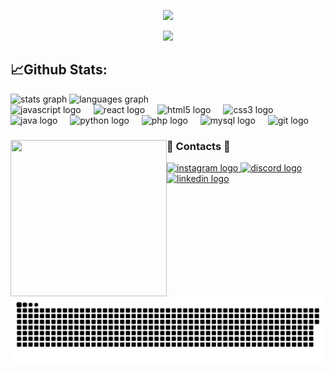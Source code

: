 <!-- Apresentação -->
<p align="center">
  <img src="https://private-user-images.githubusercontent.com/157834513/343955551-cc2c8518-0ff5-4892-aad8-0580aa9f3575.gif?jwt=eyJhbGciOiJIUzI1NiIsInR5cCI6IkpXVCJ9.eyJpc3MiOiJnaXRodWIuY29tIiwiYXVkIjoicmF3LmdpdGh1YnVzZXJjb250ZW50LmNvbSIsImtleSI6ImtleTUiLCJleHAiOjE3MTk3MDI1MjUsIm5iZiI6MTcxOTcwMjIyNSwicGF0aCI6Ii8xNTc4MzQ1MTMvMzQzOTU1NTUxLWNjMmM4NTE4LTBmZjUtNDg5Mi1hYWQ4LTA1ODBhYTlmMzU3NS5naWY_WC1BbXotQWxnb3JpdGhtPUFXUzQtSE1BQy1TSEEyNTYmWC1BbXotQ3JlZGVudGlhbD1BS0lBVkNPRFlMU0E1M1BRSzRaQSUyRjIwMjQwNjI5JTJGdXMtZWFzdC0xJTJGczMlMkZhd3M0X3JlcXVlc3QmWC1BbXotRGF0ZT0yMDI0MDYyOVQyMzAzNDVaJlgtQW16LUV4cGlyZXM9MzAwJlgtQW16LVNpZ25hdHVyZT0zOWRlNzdjYzI2ODQ1OGI0NTE1ZjEzNmI0Njk3NGE1YWExODcwNWUyYmI0ZDFkYzZjN2JhNDA4YzliYTQyZGI1JlgtQW16LVNpZ25lZEhlYWRlcnM9aG9zdCZhY3Rvcl9pZD0wJmtleV9pZD0wJnJlcG9faWQ9MCJ9.iKp8aaqh9-P9_CweczTKoZc0ocnRl2zHegrEByvuevE">
</p>
<p align="center">
  <img src="https://readme-typing-svg.herokuapp.com?color=8A2BE2&lines=Perfil+Incompleto!&center=true&width=500&height=50&fontSize=40">
</p>

<!-- Status -->

<h2 align="left">📈Github Stats:</h2>

<div align="left">
  <img src="https://github-readme-stats.vercel.app/api?username=SamGomesp&hide_title=false&hide_rank=false&show_icons=true&include_all_commits=true&count_private=true&disable_animations=false&theme=dracula&locale=en&hide_border=false&order=1" height="150" alt="stats graph"  />
  <img src="https://github-readme-stats.vercel.app/api/top-langs?username=SamGomesp&locale=en&hide_title=false&layout=compact&card_width=320&langs_count=5&theme=dracula&hide_border=false&order=2" height="150" alt="languages graph"  />
</div>

<!-- Tecnologias -->

<div align="left">
  <img src="https://cdn.jsdelivr.net/gh/devicons/devicon/icons/javascript/javascript-original.svg" height="40" alt="javascript logo"  />
  <img width="12" />
  <img src="https://cdn.jsdelivr.net/gh/devicons/devicon/icons/react/react-original.svg" height="40" alt="react logo"  />
  <img width="12" />
  <img src="https://cdn.jsdelivr.net/gh/devicons/devicon/icons/html5/html5-original.svg" height="40" alt="html5 logo"  />
  <img width="12" />
  <img src="https://cdn.jsdelivr.net/gh/devicons/devicon/icons/css3/css3-original.svg" height="40" alt="css3 logo"  />
  <img width="12" />
  <img src="https://cdn.jsdelivr.net/gh/devicons/devicon/icons/java/java-original.svg" height="40" alt="java logo"  />
  <img width="12" />
  <img src="https://cdn.jsdelivr.net/gh/devicons/devicon/icons/python/python-original.svg" height="40" alt="python logo"  />
  <img width="12" />
  <img src="https://cdn.jsdelivr.net/gh/devicons/devicon/icons/php/php-original.svg" height="40" alt="php logo"  />
  <img width="12" />
  <img src="https://cdn.jsdelivr.net/gh/devicons/devicon/icons/mysql/mysql-original.svg" height="40" alt="mysql logo"  />
  <img width="12" />
  <img src="https://cdn.jsdelivr.net/gh/devicons/devicon/icons/git/git-original.svg" height="40" alt="git logo"  />
</div>
<div>
 <img align="left" height="250" width="250" src="https://github.com/SamGomesp/SamGomesp/assets/157834513/8530a627-fdda-4f8a-a31a-4ff819314f8f"/>

  <h3 align="left"> 💜 Contacts 💜</h3>
</div>


<!-- Contaots -->

<div align="left">
<a href="https://www.instagram.com/sam.pongp/" target="_blank">
    <img src="https://raw.githubusercontent.com/maurodesouza/profile-readme-generator/master/src/assets/icons/social/instagram/default.svg" width="52" height="40" alt="instagram logo" />
  </a>
  <a href="https://discordapp.com/users/353247502385938432" target="_blank">
    <img src="https://raw.githubusercontent.com/maurodesouza/profile-readme-generator/master/src/assets/icons/social/discord/default.svg" width="52" height="40" alt="discord logo" />
  </a>
  <a href="https://www.linkedin.com/in/samuel-gomes-481062316/" target="_blank">
    <img src="https://raw.githubusercontent.com/maurodesouza/profile-readme-generator/master/src/assets/icons/social/linkedin/default.svg" width="52" height="40" alt="linkedin logo" />
  </a>
</div>

<br clear="both">


<!-- Snake Script -->

<img src="https://raw.githubusercontent.com/SamGomesp/SamGomesp/output/snake.svg" alt="Snake animation" />


<!-- <img data-target="animated-image.replacedImage" alt="dino.gif" class="AnimatedImagePlayer-animatedImage" src="https://github.com/saadeghi/saadeghi/raw/master/dino.gif" style="display: block; opacity: 1;"> -->

